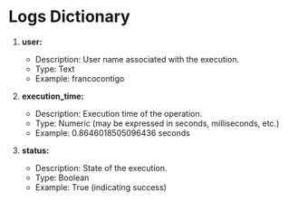 # Logs Dictionary

1. **user:**
   - Description: User name associated with the execution.
   - Type: Text
   - Example: francocontigo

2. **execution_time:**
   - Description: Execution time of the operation.
   - Type: Numeric (may be expressed in seconds, milliseconds, etc.)
   - Example: 0.8646018505096436 seconds

3. **status:**
   - Description: State of the execution.
   - Type: Boolean
   - Example: True (indicating success)
